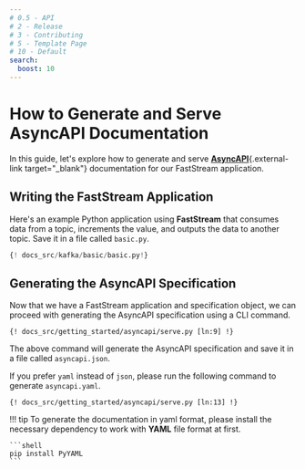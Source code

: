 ```yaml
---
# 0.5 - API
# 2 - Release
# 3 - Contributing
# 5 - Template Page
# 10 - Default
search:
  boost: 10
---
```


# How to Generate and Serve AsyncAPI Documentation

In this guide, let's explore how to generate and serve [**AsyncAPI**](https://www.asyncapi.com/){.external-link target="_blank"} documentation for our FastStream application.

## Writing the FastStream Application

Here's an example Python application using **FastStream** that consumes data from a
topic, increments the value, and outputs the data to another topic.
Save it in a file called `basic.py`.

```python title="basic.py"
{! docs_src/kafka/basic/basic.py!}
```

## Generating the AsyncAPI Specification

Now that we have a FastStream application and specification object, we can proceed with generating the AsyncAPI specification using a CLI command.

```shell
{! docs_src/getting_started/asyncapi/serve.py [ln:9] !}
```

The above command will generate the AsyncAPI specification and save it in a file called `asyncapi.json`.

If you prefer `yaml` instead of `json`, please run the following command to generate `asyncapi.yaml`.

```shell
{! docs_src/getting_started/asyncapi/serve.py [ln:13] !}
```

!!! tip
    To generate the documentation in yaml format, please install the necessary dependency to work with **YAML** file format at first.

    ```shell
    pip install PyYAML
    ```
